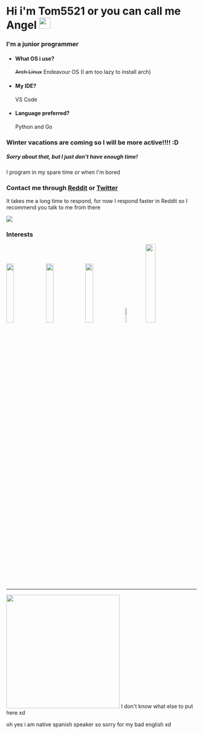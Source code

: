 # Hi i'm Tom5521 or you can call me Angel <img src="http://www.dicas-l.com.br/imagens/Neko_animated.gif" width="30" />

### I'm a junior programmer


- #### What OS i use?
    ~~Arch Linux~~ Endeavour OS (I am too lazy to install arch)
- #### My IDE?
    VS Code
- #### Language preferred?
    Python and Go


### Winter vacations are coming so I will be more active!!!! :D

##### Sorry about that, but I just don't have enough time!
I program in my spare time or when I'm bored



### Contact me through [Reddit](https://www.reddit.com/user/Angel_Alderete) or [Twitter](https://twitter.com/Angel_Tomas2008)

It takes me a long time to respond, for now I respond faster in Reddit so I recommend you talk to me from there 

![](https://komarev.com/ghpvc/?username=Tom5521&color=green&style=flat-square)

### Interests
<a href="https://archlinux.org/"><img src="https://upload.wikimedia.org/wikipedia/commons/f/f8/Python_logo_and_wordmark.svg" height="20%" width="20%"></a>
<a href="https://archlinux.org/"><img src="https://upload.wikimedia.org/wikipedia/commons/0/05/Go_Logo_Blue.svg" height="20%" width="20%"></a>
<a href="https://archlinux.org/"><img src="https://i.postimg.cc/8zbXyg1X/1200px-Arch-Linux-logo-svg.png" height="20%" width="20%"></a>
<a href="https://archlinux.org/"><img src="https://upload.wikimedia.org/wikipedia/commons/a/af/Tux.png" height="10%" width="10%"></a>
<a href="https://archlinux.org/"><img src="https://upload.wikimedia.org/wikipedia/commons/thumb/8/82/Gnu-bash-logo.svg/1920px-Gnu-bash-logo.svg.png" height="23%" width="23%"></a>

---
<img src="https://openseauserdata.com/files/1e581ef8080b486d226491f0dfe37b58.gif" width="300px"> I don't know what else to put here xd


oh yes i am native spanish speaker so sorry for my bad english xd

